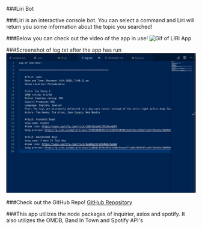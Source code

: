 ###Liri Bot

###Liri is an interactive console bot. You can select a command and Liri will return you some information about the topic you searched!

###Below you can check out the video of the app in use!
![Gif of LIRI App](LIRIapp.gif)


###Screenshot of log.txt after the app has run
![log.txt pic](log-pic.png)


###Check out the GitHub Repo!
[GitHub Repository](https://github.com/edringtondc/LIRI-node-app)

###This app utilizes the node packages of inquirier, axios and spotify. It also utilizes the OMDB, Band In Town and Spotify API's

